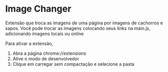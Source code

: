 # Image Changer

Extensão que troca as imagens de uma página por imagens de cachorros e sapos.
Você pode trocar as imagens colocando seus links na main.js, adicionando imagens locais ou online

Para ativar a extensão, 
1. Abra a página chrome://extensions
2. Ative o modo de desenvolvedor
3. Clique em carregar sem compactação e selecione a pasta
